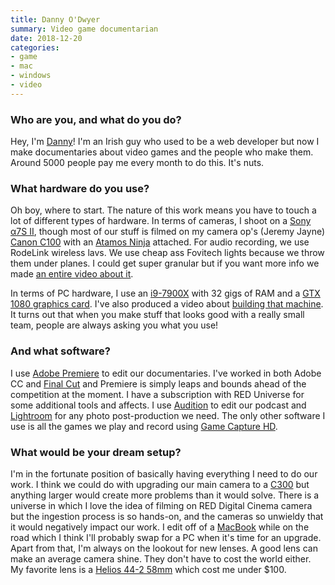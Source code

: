 ```yaml
---
title: Danny O'Dwyer
summary: Video game documentarian
date: 2018-12-20
categories:
- game
- mac
- windows
- video
---
```


### Who are you, and what do you do?

Hey, I'm [Danny](https://www.noclip.video/ "Danny's website.")! I'm an Irish guy who used to be a web developer but now I make documentaries about video games and the people who make them. Around 5000 people pay me every month to do this. It's nuts.

### What hardware do you use?

Oh boy, where to start. The nature of this work means you have to touch a lot of different types of hardware. In terms of cameras, I shoot on a [Sony α7S II][a7s-ii], though most of our stuff is filmed on my camera op's (Jeremy Jayne) [Canon C100][eos-c100] with an [Atamos Ninja][ninja] attached. For audio recording, we use RodeLink wireless lavs. We use cheap ass Fovitech lights because we throw them under planes. I could get super granular but if you want more info we made [an entire video about it](https://www.youtube.com/watch?v=BzcH2d0GSIY "A YouTube video about Noclip's camera equipment.").

In terms of PC hardware, I use an [i9-7900X][core-i9-7900x] with 32 gigs of RAM and a [GTX 1080 graphics card][geforce-gtx-1080]. I've also produced a video about [building that machine](https://www.youtube.com/watch?v=rcZUAxQqd0Q "Danny's YouTube video showing his PC build."). It turns out that when you make stuff that looks good with a really small team, people are always asking you what you use!

### And what software?

I use [Adobe Premiere][premiere] to edit our documentaries. I've worked in both Adobe CC and [Final Cut][final-cut-pro] and Premiere is simply leaps and bounds ahead of the competition at the moment. I have a subscription with RED Universe for some additional tools and affects. I use [Audition][] to edit our podcast and [Lightroom][] for any photo post-production we need. The only other software I use is all the games we play and record using [Game Capture HD][game-capture-hd].

### What would be your dream setup?

I'm in the fortunate position of basically having everything I need to do our work. I think we could do with upgrading our main camera to a [C300][eos-c300] but anything larger would create more problems than it would solve. There is a universe in which I love the idea of filming on RED Digital Cinema camera but the ingestion process is so hands-on, and the cameras so unwieldy that it would negatively impact our work. I edit off of a [MacBook][macbook.2] while on the road which I think I'll probably swap for a PC when it's time for an upgrade. Apart from that, I'm always on the lookout for new lenses. A good lens can make an average camera shine. They don't have to cost the world either. My favorite lens is a [Helios 44-2 58mm][44-2-58mm-f2] which cost me under $100.

[44-2-58mm-f2]: https://vintage-camera-lenses.com/helios-44-2-58mm-f2/ "A camera lens."
[a7s-ii]: https://electronics.sony.com/imaging/interchangeable-lens-cameras/c/all-interchangeable-lens-cameras "A 12.2 megapixel mirrorless camera."
[audition]: https://creative.adobe.com/products/audition "An audio editing software suite."
[core-i9-7900x]: https://corpredirect.intel.com/Redirector/404Redirector.aspx?https://www.intel.com/content/www/us/en/products/processors/core/x-series/i9-7900x.html "A computer processor."
[eos-c100]: https://www.usa.canon.com/shop/cameras/view-all-cameras "A digital video camera."
[eos-c300]: http://web.archive.org/web/20151012154859/http://www.usa.canon.com:80/cusa/professional/products/professional_cameras/cinema_eos_cameras/eos_c300 "A 35mm digital video camera."
[final-cut-pro]: https://en.wikipedia.org/wiki/Final_Cut_Pro "A nonlinear video editor."
[game-capture-hd]: https://www.elgato.com/us/en/p/game-capture-hd60-x "A device for recording video game console gameplay."
[geforce-gtx-1080]: https://www.nvidia.com/en-us/geforce/10-series/ "A graphics card."
[lightroom]: https://www.adobe.com/products/photoshop-lightroom.html "Photo management and editing software."
[macbook.2]: https://en.wikipedia.org/wiki/MacBook_(2015_version) "A very thin 12 inch laptop."
[ninja]: https://www.atomos.com/ninja "A digital video device for DSLR cameras."
[premiere]: https://www.adobe.com/products/premiere.html "A video editing suite."
